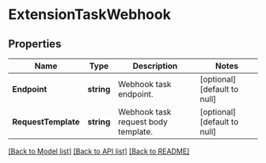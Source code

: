 # ExtensionTaskWebhook

## Properties
Name | Type | Description | Notes
------------ | ------------- | ------------- | -------------
**Endpoint** | **string** | Webhook task endpoint. | [optional] [default to null]
**RequestTemplate** | **string** | Webhook task request body template. | [optional] [default to null]

[[Back to Model list]](../README.md#documentation-for-models) [[Back to API list]](../README.md#documentation-for-api-endpoints) [[Back to README]](../README.md)

